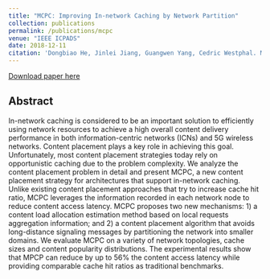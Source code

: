 ```yaml
---
title: "MCPC: Improving In-network Caching by Network Partition"
collection: publications
permalink: /publications/mcpc
venue: "IEEE ICPADS"
date: 2018-12-11
citation: 'Dongbiao He, Jinlei Jiang, Guangwen Yang, Cedric Westphal. MCPC: Improving In-network Caching by Network Partition. Proceedings of International Conference on Parallel and Distributed Systems. IEEE, 2018 '
---
```

[Download paper here](https://herbdb.github.io/files/mcpc)

## Abstract
In-network caching is considered to be an important solution to efficiently using network resources to achieve a high overall content delivery performance in both information-centric networks (ICNs) and 5G wireless networks. Content placement plays a key role in achieving this goal. Unfortunately, most content placement strategies today rely on opportunistic caching due to the problem complexity. We analyze the content placement problem in detail and present MCPC, a new content placement strategy for architectures that support in-network caching. Unlike existing content placement approaches that try to increase cache hit ratio, MCPC leverages the information recorded in each network node to reduce content access latency. MCPC proposes two new mechanisms: 1) a content load allocation estimation method based on local requests aggregation information; and 2) a content placement algorithm that avoids long-distance signaling messages by partitioning the network into smaller domains. We evaluate MCPC on a variety of network topologies, cache sizes and content popularity distributions. The experimental results show that MPCP can reduce by up to 56% the content access latency while providing comparable cache hit ratios as traditional benchmarks.